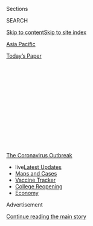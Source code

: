 <div id="app">

<div>

<div>

<div>

<div class="NYTAppHideMasthead css-1q2w90k e1suatyy0">

<div class="section css-ui9rw0 e1suatyy2">

<div class="css-eph4ug er09x8g0">

<div class="css-6n7j50">

</div>

<span class="css-1dv1kvn">Sections</span>

<div class="css-10488qs">

<span class="css-1dv1kvn">SEARCH</span>

</div>

[Skip to content](#site-content)[Skip to site index](#site-index)

</div>

<div id="masthead-section-label" class="css-1wr3we4 eaxe0e00">

[Asia
Pacific](https://www.nytimes3xbfgragh.onion/section/world/asia)

</div>

<div class="css-10698na e1huz5gh0">

</div>

</div>

<div id="masthead-bar-one" class="section hasLinks css-15hmgas e1csuq9d3">

<div class="css-uqyvli e1csuq9d0">

</div>

<div class="css-1uqjmks e1csuq9d1">

</div>

<div class="css-9e9ivx">

[](https://myaccount.nytimes3xbfgragh.onion/auth/login?response_type=cookie&client_id=vi)

</div>

<div class="css-1bvtpon e1csuq9d2">

[Today’s
Paper](https://www.nytimes3xbfgragh.onion/section/todayspaper)

</div>

</div>

</div>

</div>

<div data-aria-hidden="false">

<div id="site-content" data-role="main">

<div>

<div class="css-1aor85t" style="opacity:0.000000001;z-index:-1;visibility:hidden">

<div class="css-1hqnpie">

<div class="css-epjblv">

<span class="css-17xtcya">[Asia
Pacific](/section/world/asia)</span><span class="css-x15j1o">|</span><span class="css-fwqvlz">Poor
and Desperate, Pakistani Hindus Accept Islam to Get
By</span>

</div>

<div class="css-k008qs">

<div class="css-1iwv8en">

<span class="css-18z7m18"></span>

<div>

</div>

</div>

<span class="css-1n6z4y">https://nyti.ms/3fsfhnW</span>

<div class="css-1705lsu">

<div class="css-4xjgmj">

<div class="css-4skfbu" data-role="toolbar" data-aria-label="Social Media Share buttons, Save button, and Comments Panel with current comment count" data-testid="share-tools">

  - 
  - 
  - 
  - 
    
    <div class="css-6n7j50">
    
    </div>

  - 

</div>

</div>

</div>

</div>

</div>

</div>

<div id="NYT_TOP_BANNER_REGION" class="css-13pd83m">

<div>

<div id="styln-prism-menu-1592847958612" class="section interactive-content interactive-size-medium css-1edisqu">

<div class="css-17ih8de interactive-body">

<div id="scroll-container" class="css-1gj85ro">

[<span class="styln-title-wrap"><span class="css-1pje3qr">The
Coronavirus</span><span class="css-1pje3qr">
Outbreak</span></span>](https://www.nytimes3xbfgragh.onion/news-event/coronavirus?action=click&pgtype=Article&state=default&region=TOP_BANNER&context=storylines_menu)

  - <span class="css-kqxiym" data-emphasize="true">live</span>[Latest
    Updates](https://www.nytimes3xbfgragh.onion/2020/08/04/world/coronavirus-cases.html?action=click&pgtype=Article&state=default&region=TOP_BANNER&context=storylines_menu)
  - [Maps and
    Cases](https://www.nytimes3xbfgragh.onion/interactive/2020/us/coronavirus-us-cases.html?action=click&pgtype=Article&state=default&region=TOP_BANNER&context=storylines_menu)
  - [Vaccine
    Tracker](https://www.nytimes3xbfgragh.onion/interactive/2020/science/coronavirus-vaccine-tracker.html?action=click&pgtype=Article&state=default&region=TOP_BANNER&context=storylines_menu)
  - [College
    Reopening](https://www.nytimes3xbfgragh.onion/2020/08/02/us/covid-college-reopening.html?action=click&pgtype=Article&state=default&region=TOP_BANNER&context=storylines_menu)
  - [Economy](https://www.nytimes3xbfgragh.onion/live/2020/08/04/business/stock-market-today-coronavirus?action=click&pgtype=Article&state=default&region=TOP_BANNER&context=storylines_menu)

</div>

</div>

</div>

</div>

</div>

<div id="top-wrapper" class="css-1sy8kpn">

<div id="top-slug" class="css-l9onyx">

Advertisement

</div>

[Continue reading the main
story](#after-top)

<div class="ad top-wrapper" style="text-align:center;height:100%;display:block;min-height:250px">

<div id="top" class="place-ad" data-position="top" data-size-key="top">

</div>

</div>

<div id="after-top">

</div>

</div>

<div>

<div id="sponsor-wrapper" class="css-1hyfx7x">

<div id="sponsor-slug" class="css-19vbshk">

Supported by

</div>

[Continue reading the main
story](#after-sponsor)

<div id="sponsor" class="ad sponsor-wrapper" style="text-align:center;height:100%;display:block">

</div>

<div id="after-sponsor">

</div>

</div>

<div class="css-186x18t">

</div>

<div class="css-1vkm6nb ehdk2mb0">

# Poor and Desperate, Pakistani Hindus Accept Islam to Get By

</div>

Drawn by jobs or land offered by Muslim groups, some Hindus, facing
discrimination and a virus-ravaged economy, are essentially converting
to survive.

<div class="css-79elbk" data-testid="photoviewer-wrapper">

<div class="css-z3e15g" data-testid="photoviewer-wrapper-hidden">

</div>

<div class="css-1a48zt4 ehw59r15" data-testid="photoviewer-children">

![<span class="css-16f3y1r e13ogyst0" data-aria-hidden="true">A protest
last year in Karachi, Pakistan, against the forced conversions of Hindu
girls to Islam. More voluntary forms of conversion, driven by the desire
for a better life, are less often
discussed.</span><span class="css-cnj6d5 e1z0qqy90" itemprop="copyrightHolder"><span class="css-1ly73wi e1tej78p0">Credit...</span><span><span>Fareed
Khan/Associated
Press</span></span></span>](https://static01.graylady3jvrrxbe.onion/images/2020/07/16/world/00pakistan-hindus1/merlin_157508949_89bb1b8d-fea7-4148-b5d5-5cf478681272-articleLarge.jpg?quality=75&auto=webp&disable=upscale)

</div>

</div>

<div class="css-18e8msd">

<div class="css-vp77d3 epjyd6m0">

<div class="css-1baulvz">

By [<span class="css-1baulvz" itemprop="name">Maria
Abi-Habib</span>](https://www.nytimes3xbfgragh.onion/by/maria-abi-habib)
and <span class="css-1baulvz last-byline" itemprop="name">Zia
ur-Rehman</span>

</div>

</div>

  - Aug. 4,
    2020

  - 
    
    <div class="css-4xjgmj">
    
    <div class="css-d8bdto" data-role="toolbar" data-aria-label="Social Media Share buttons, Save button, and Comments Panel with current comment count" data-testid="share-tools">
    
      - 
      - 
      - 
      - 
        
        <div class="css-6n7j50">
        
        </div>
    
      - 
    
    </div>
    
    </div>

</div>

</div>

<div class="section meteredContent css-1r7ky0e" name="articleBody" itemprop="articleBody">

<div class="css-1fanzo5 StoryBodyCompanionColumn">

<div class="css-53u6y8">

The Hindus performed the prayer rituals awkwardly in supplication to
their new, single god, as they prepared to leave their many deities
behind them. Their lips stumbled over Arabic phrases that, once recited,
would seal their conversion to Islam. The last words uttered, the men
and boys were then circumcised.

Dozens of Hindu families converted in June in the Badin district of
Sindh Province in southern Pakistan. Video clips of the ceremony went
viral across the country, delighting hard-line Muslims and weighing on
Pakistan’s dwindling Hindu minority.

The mass ceremony was the latest in what is a growing number of such
conversions to Pakistan’s majority Muslim faith in recent years —
although precise data is scarce. Some of these conversions are
voluntary, some not.

News outlets in India, Pakistan’s majority-Hindu neighbor and archrival,
were quick to denounce the conversions as forced. But what is happening
is more subtle. Desperation, religious and political leaders on both
sides of the debate say, has often been the driving force behind their
change of religion.

</div>

</div>

<div class="css-1fanzo5 StoryBodyCompanionColumn">

<div class="css-53u6y8">

Treated as second-class citizens, the Hindus of Pakistan are often
systemically discriminated against in every walk of life — housing,
jobs, access to government welfare. While minorities have long been
drawn to convert in order to join the majority and escape discrimination
and sectarian violence, Hindu community leaders say that the recent
uptick in conversions has also been motivated by newfound economic
pressures.

“What we are seeking is social status, nothing else,” said Muhammad
Aslam Sheikh, whose name was Sawan Bheel until June, when he converted
in Badin with his family. The ceremony in Badin was notable for its
size, involving just over 100 people.

“These conversions,” he added, “are becoming very common in poor Hindu
communities.”

Proselytizing Muslim clerics and charity groups add to the faith’s
allure, offering incentives of jobs or land to impoverished minority
members only if they convert.

With Pakistan’s economy [on the brink of collapse in the wake of the
coronavirus
pandemic](https://www.nytimes3xbfgragh.onion/2020/06/15/world/asia/pakistan-coronavirus-hospitals.html),
the pressures on the country’s minorities, often its poorest people,
have increased. The economy will contract by 1.3 percent in the 2020
fiscal year because of the pandemic, the World Bank predicts. And up to
18 million of Pakistan’s 74 million jobs may be lost.

Mr. Sheikh and his family hope to find financial support from wealthy
Muslims or from Islamic charities that have cropped up in recent years,
which focus on drawing more people to Islam.

</div>

</div>

<div class="css-1fanzo5 StoryBodyCompanionColumn">

<div class="css-53u6y8">

“There is nothing wrong with that,” Mr. Sheikh said. “Everyone helps the
people of their faith.”

As Mr. Sheikh sees it, there is nothing left for Pakistan’s more
affluent Hindus to give to help the people of their own faith. That is
because there are so few Hindus left.

</div>

</div>

<div class="css-79elbk" data-testid="photoviewer-wrapper">

<div class="css-z3e15g" data-testid="photoviewer-wrapper-hidden">

</div>

<div class="css-1a48zt4 ehw59r15" data-testid="photoviewer-children">

![<span class="css-16f3y1r e13ogyst0" data-aria-hidden="true">Hindus at
Shri Krishna Temple in Mithi, Pakistan, in
2018.</span><span class="css-cnj6d5 e1z0qqy90" itemprop="copyrightHolder"><span class="css-1ly73wi e1tej78p0">Credit...</span><span>Rizwan
Tabassum/Agence France-Presse — Getty
Images</span></span>](https://static01.graylady3jvrrxbe.onion/images/2020/07/16/world/00pakistan-hindus3/merlin_145028607_f5c156cb-2232-4746-b5fd-ef0aa7e83ac8-articleLarge.jpg?quality=75&auto=webp&disable=upscale)

</div>

</div>

<div class="css-1fanzo5 StoryBodyCompanionColumn">

<div class="css-53u6y8">

At independence in 1947, [Hindus composed 20.5 percent of the
population](https://theprint.in/opinion/modi-critics-decry-india-mistreating-minorities-but-cant-whitewash-pak-islamisation/355536/)
of the areas that now form Pakistan. In the following decades, the
percentage shrank rapidly, and by 1998 — the last government census to
classify people by religion — Hindus were just 1.6 percent of Pakistan’s
population. Most estimates say it has further dwindled in the past two
decades.

Once a melting pot of religions, Sindh Province, where the conversion
ceremony took place, has seen minority members flee to other countries
in droves in recent decades. Many face harsh discrimination, as well as
the specter of violence — and the risk of being accused of blasphemy, a
capital crime — if they speak out against
it.

</div>

</div>

<div id="pakistan-hindus-map" class="section interactive-content interactive-size-scoop css-1g95kp1" data-id="100000007245030">

<div class="css-17ih8de interactive-body" data-sourceid="100000007245030">

<div id="g-0718-for-webPAKISTAN-HINDUSmap-box" class="ai2html">

<div id="g-0718-for-webPAKISTAN-HINDUSmap-335" class="g-artboard" style="max-width: 335px;max-height: 278px" data-aspect-ratio="1.207" data-min-width="0">

<div style="padding: 0 0 82.8537% 0;">

</div>

![](data:image/gif;base64,R0lGODlhCgAKAIAAAB8fHwAAACH5BAEAAAAALAAAAAAKAAoAAAIIhI+py+0PYysAOw==)

<div id="g-ai0-1" class="g-LABELS g-aiAbs g-aiPointText" style="top:5.5256%;margin-top:-11.3px;left:10.3083%;width:153px;">

AFGHANISTAN

</div>

<div id="g-ai0-2" class="g-LABELS g-aiAbs g-aiPointText" style="top:31.9464%;margin-top:-12.7px;left:56.5033%;margin-left:-63.5px;width:127px;">

PAKISTAN

</div>

<div id="g-ai0-3" class="g-LABELS g-aiAbs g-aiPointText" style="top:51.6416%;margin-top:-11.3px;left:1.4473%;width:68px;">

IRAN

</div>

<div id="g-ai0-4" class="g-LABELS g-aiAbs g-aiPointText" style="top:62.4501%;margin-top:-11.3px;left:79.2531%;width:75px;">

INDIA

</div>

<div id="g-ai0-5" class="g-LABELS g-aiAbs g-aiPointText" style="top:65.6863%;margin-top:-9.3px;left:58.0216%;margin-left:-41.5px;width:83px;">

Sindh

</div>

<div id="g-ai0-6" class="g-LABELS g-aiAbs g-aiPointText" style="top:79.0231%;margin-top:-11.3px;right:55.3315%;width:80px;">

Karachi

</div>

<div id="g-ai0-7" class="g-LABELS g-aiAbs g-aiPointText" style="top:87.8498%;margin-top:-7.8px;left:58.1839%;width:122px;">

BADIN
district

</div>

<div id="g-ai0-8" class="g-LABELS g-aiAbs g-aiPointText" style="top:93.8543%;margin-top:-6.5px;left:16.0179%;margin-left:-44.5px;width:89px;">

200 miles

</div>

</div>

</div>

</div>

By The New York Times

</div>

<div class="css-1fanzo5 StoryBodyCompanionColumn">

<div class="css-53u6y8">

“The dehumanization of minorities coupled with these very scary times we
are living in — a weak economy and now the pandemic — we may see a raft
of people converting to Islam to stave off violence or hunger or just to
live to see another day,” said Farahnaz Ispahani, a former Pakistani
lawmaker who is now a senior fellow at the Religious Freedom Institute,
a research group in
Washington.

<div id="NYT_MAIN_CONTENT_1_REGION" class="css-9tf9ac">

<div>

<div id="styln-covid-updates-world" class="section interactive-content interactive-size-medium css-1ftcdic">

<div class="css-17ih8de interactive-body">

<div id="styln-briefing-block" data-asset-id="QXJ0aWNsZTpueXQ6Ly9hcnRpY2xlLzNhNGMwYWI5LWIwY2QtNWQwOS1hZTgwLTdjMGU3ZTA1OWQ2OA==">

<div class="briefing-block-header-section">

# [Latest Updates: Global Coronavirus Outbreak](https://www.nytimes3xbfgragh.onion/2020/08/04/world/coronavirus-cases.html?action=click&pgtype=Article&state=default&region=MAIN_CONTENT_1&context=storylines_live_updates)

<div class="briefing-block-ts">

Updated 2020-08-05T07:58:24.076Z

</div>

</div>

  - [As talks drag on, McConnell signals openness to jobless aid
    extension, and negotiators agree on a
    deadline.](https://www.nytimes3xbfgragh.onion/2020/08/04/world/coronavirus-cases.html?action=click&pgtype=Article&state=default&region=MAIN_CONTENT_1&context=storylines_live_updates#link-762df92)
  - [Novavax sees encouraging results from two studies of its
    experimental
    vaccine.](https://www.nytimes3xbfgragh.onion/2020/08/04/world/coronavirus-cases.html?action=click&pgtype=Article&state=default&region=MAIN_CONTENT_1&context=storylines_live_updates#link-1228a480)
  - [Mississippians must now wear masks in public, governor
    says.](https://www.nytimes3xbfgragh.onion/2020/08/04/world/coronavirus-cases.html?action=click&pgtype=Article&state=default&region=MAIN_CONTENT_1&context=storylines_live_updates#link-794484ed)

<div class="briefing-block-footer">

<div class="briefing-block-footer-meta">

[See more
updates](https://www.nytimes3xbfgragh.onion/2020/08/04/world/coronavirus-cases.html?action=click&pgtype=Article&state=default&region=MAIN_CONTENT_1&context=storylines_live_updates)

</div>

<div class="briefing-block-briefinglinks">

<span>More live coverage:</span>
[Markets](https://www.nytimes3xbfgragh.onion/live/2020/08/04/business/stock-market-today-coronavirus?action=click&pgtype=Article&state=default&region=MAIN_CONTENT_1&context=storylines_live_updates)

</div>

</div>

</div>

</div>

</div>

</div>

</div>

Ms. Ispahani recalled the devastating floods of 2010 in Sindh Province,
which left thousands homeless and with little to eat. Hindus were not
allowed to sit with Muslims at soup kitchens, she said. And when
government aid was handed out, Hindus received less of it than their
Muslim peers did, she said.

</div>

</div>

<div class="css-1fanzo5 StoryBodyCompanionColumn">

<div class="css-53u6y8">

“Will they be converting with their hearts and souls?” Ms. Ispahani
said. “I don’t think so.”

The further economic devastation caused by the pandemic may spur more
sectarian violence, and that may intensify the pressure on minorities to
convert, Ms. Ispahani and others worry.

Murtaza Wahab, an adviser to the chief minister of Sindh, was among
several government officials who said they could not address Ms.
Ispahani’s accusation that Hindus received less aid after the floods, as
it happened before they took office.

“The Hindu community is an important part of our society and we believe
that people from all faiths should live together without issue,” Mr.
Wahab said.

[Forced
conversions](https://www.nytimes3xbfgragh.onion/2012/03/26/world/asia/pakistani-hindus-say-womans-conversion-to-islam-was-coerced.html)
of Hindu girls and women to Islam through kidnapping and coerced
marriages occur throughout Pakistan. But Hindu rights groups are also
troubled by the seemingly voluntary conversions, saying they take place
under such economic duress that they are tantamount to a forced
conversion anyway.

“Overall, religious minorities do not feel safe in Pakistan,” said Lal
Chand Mahli, a Pakistani Hindu lawmaker with the ruling party, who is a
member of a parliamentary committee to protect minorities from forced
conversions. “But poor Hindus are the most vulnerable among them. They
are extremely poor and illiterate, and Muslim mosques, charities and
traders exploit them easily and lure them to convert to Islam. A lot of
money is involved in it.”

Clerics like Muhammad Naeem were at the forefront of an effort to
convert more Hindus. (Mr. Naeem, who was 62, died of cardiac arrest two
weeks after he was interviewed in June).

Mr. Naeem said he had overseen more than 450 conversions over the past
two years at Jamia Binoria, his seminary in Karachi. Most of the
converts were low-caste Hindus from Sindh Province, he said.

</div>

</div>

<div class="css-1fanzo5 StoryBodyCompanionColumn">

<div class="css-53u6y8">

“We have not been forcing them to convert,” Mr. Naeem said. “In fact,
people come to us because they want to escape discrimination attached
with their caste and change their socioeconomic status.”

Demand was so great, he added, that his seminary had set up a separate
department to guide the new converts and provide counsel in legal or
financial
matters.

<div id="NYT_MAIN_CONTENT_3_REGION" class="css-9tf9ac">

<div>

<div id="styln-prism-freeform-1594220623585" class="section interactive-content interactive-size-medium css-1ftcdic">

<div class="css-17ih8de interactive-body">

<div id="prism-freeform-block-85410" class="css-19mumt8" data-role="complementary" data-storyline="The Coronavirus Outbreak" data-truncated="true" tabindex="0">

<div class="css-a8d9oz">

<div class="css-eb027h">

[](https://www.nytimes3xbfgragh.onion/news-event/coronavirus?action=click&pgtype=Article&state=default&region=MAIN_CONTENT_3&context=storylines_faq)

### The Coronavirus Outbreak ›

#### Frequently Asked Questions

Updated August 4, 2020

  - #### I have antibodies. Am I now immune?
    
      - As of right now,[that seems likely, for at least several
        months.](https://www.nytimes3xbfgragh.onion/2020/07/22/health/covid-antibodies-herd-immunity.html?action=click&pgtype=Article&state=default&region=MAIN_CONTENT_3&context=storylines_faq)
        There have been frightening accounts of people suffering what
        seems to be a second bout of Covid-19. But experts say these
        patients may have a drawn-out course of infection, with the
        virus taking a slow toll weeks to months after initial exposure.
        People infected with the coronavirus typically
        [produce](https://www.nature.com/articles/s41586-020-2456-9)
        immune molecules called antibodies, which are [protective
        proteins made in response to an
        infection](https://www.nytimes3xbfgragh.onion/2020/05/07/health/coronavirus-antibody-prevalence.html?action=click&pgtype=Article&state=default&region=MAIN_CONTENT_3&context=storylines_faq)[.
        These antibodies
        may](https://www.nytimes3xbfgragh.onion/2020/05/07/health/coronavirus-antibody-prevalence.html?action=click&pgtype=Article&state=default&region=MAIN_CONTENT_3&context=storylines_faq)
        last in the body [only two to three
        months](https://www.nature.com/articles/s41591-020-0965-6),
        which may seem worrisome, but that’s perfectly normal after an
        acute infection subsides, said Dr. Michael Mina, an immunologist
        at Harvard University. It may be possible to get the coronavirus
        again, but it’s highly unlikely that it would be possible in a
        short window of time from initial infection or make people
        sicker the second time.

  - #### I’m a small-business owner. Can I get relief?
    
      - The [stimulus bills enacted in
        March](https://www.nytimes3xbfgragh.onion/article/small-business-loans-stimulus-grants-freelancers-coronavirus.html?action=click&pgtype=Article&state=default&region=MAIN_CONTENT_3&context=storylines_faq)
        offer help for the millions of American small businesses. Those
        eligible for aid are businesses and nonprofit organizations with
        fewer than 500 workers, including sole proprietorships,
        independent contractors and freelancers. Some larger companies
        in some industries are also eligible. The help being offered,
        which is being managed by the Small Business Administration,
        includes the Paycheck Protection Program and the Economic Injury
        Disaster Loan program. But lots of folks have [not yet seen
        payouts.](https://www.nytimes3xbfgragh.onion/interactive/2020/05/07/business/small-business-loans-coronavirus.html?action=click&pgtype=Article&state=default&region=MAIN_CONTENT_3&context=storylines_faq)
        Even those who have received help are confused: The rules are
        draconian, and some are stuck sitting on [money they don’t know
        how to
        use.](https://www.nytimes3xbfgragh.onion/2020/05/02/business/economy/loans-coronavirus-small-business.html?action=click&pgtype=Article&state=default&region=MAIN_CONTENT_3&context=storylines_faq)
        Many small-business owners are getting less than they expected
        or [not hearing anything at
        all.](https://www.nytimes3xbfgragh.onion/2020/06/10/business/Small-business-loans-ppp.html?action=click&pgtype=Article&state=default&region=MAIN_CONTENT_3&context=storylines_faq)

  - #### What are my rights if I am worried about going back to work?
    
      - Employers have to provide [a safe
        workplace](https://www.osha.gov/SLTC/covid-19/standards.html)
        with policies that protect everyone equally. [And if one of your
        co-workers tests positive for the coronavirus, the
        C.D.C.](https://www.nytimes3xbfgragh.onion/article/coronavirus-money-unemployment.html?action=click&pgtype=Article&state=default&region=MAIN_CONTENT_3&context=storylines_faq)
        has said that [employers should tell their
        employees](https://www.cdc.gov/coronavirus/2019-ncov/community/guidance-business-response.html)
        -- without giving you the sick employee’s name -- that they may
        have been exposed to the virus.

  - #### Should I refinance my mortgage?
    
      - [It could be a good
        idea,](https://www.nytimes3xbfgragh.onion/article/coronavirus-money-unemployment.html?action=click&pgtype=Article&state=default&region=MAIN_CONTENT_3&context=storylines_faq)
        because mortgage rates have [never been
        lower.](https://www.nytimes3xbfgragh.onion/2020/07/16/business/mortgage-rates-below-3-percent.html?action=click&pgtype=Article&state=default&region=MAIN_CONTENT_3&context=storylines_faq)
        Refinancing requests have pushed mortgage applications to some
        of the highest levels since 2008, so be prepared to get in line.
        But defaults are also up, so if you’re thinking about buying a
        home, be aware that some lenders have tightened their standards.

  - #### What is school going to look like in September?
    
      - It is unlikely that many schools will return to a normal
        schedule this fall, requiring the grind of [online
        learning](https://www.nytimes3xbfgragh.onion/2020/06/05/us/coronavirus-education-lost-learning.html?action=click&pgtype=Article&state=default&region=MAIN_CONTENT_3&context=storylines_faq),
        [makeshift child
        care](https://www.nytimes3xbfgragh.onion/2020/05/29/us/coronavirus-child-care-centers.html?action=click&pgtype=Article&state=default&region=MAIN_CONTENT_3&context=storylines_faq)
        and [stunted
        workdays](https://www.nytimes3xbfgragh.onion/2020/06/03/business/economy/coronavirus-working-women.html?action=click&pgtype=Article&state=default&region=MAIN_CONTENT_3&context=storylines_faq)
        to continue. California’s two largest public school districts —
        Los Angeles and San Diego — said on July 13, that [instruction
        will be remote-only in the
        fall](https://www.nytimes3xbfgragh.onion/2020/07/13/us/lausd-san-diego-school-reopening.html?action=click&pgtype=Article&state=default&region=MAIN_CONTENT_3&context=storylines_faq),
        citing concerns that surging coronavirus infections in their
        areas pose too dire a risk for students and teachers. Together,
        the two districts enroll some 825,000 students. They are the
        largest in the country so far to abandon plans for even a
        partial physical return to classrooms when they reopen in
        August. For other districts, the solution won’t be an
        all-or-nothing approach. [Many
        systems](https://bioethics.jhu.edu/research-and-outreach/projects/eschool-initiative/school-policy-tracker/),
        including the nation’s largest, New York City, are devising
        [hybrid
        plans](https://www.nytimes3xbfgragh.onion/2020/06/26/us/coronavirus-schools-reopen-fall.html?action=click&pgtype=Article&state=default&region=MAIN_CONTENT_3&context=storylines_faq)
        that involve spending some days in classrooms and other days
        online. There’s no national policy on this yet, so check with
        your municipal school system regularly to see what is happening
        in your
community.

<div id="styln-survey-component-85410" class="styln-survey-component" data-surveyname="faq" data-surveystoryline="coronavirus">

</div>

</div>

<div class="css-6mllg9">

</div>

<div class="css-pmm6ed">

<span class="css-5gimkt"></span>

</div>

</div>

</div>

</div>

</div>

</div>

</div>

On a recent afternoon, the call to prayer echoed through a cluster of
newly erected tents in Matli, a barren patch of Sindh. A group of
Karachi’s wealthy Muslim merchants bought the land last year for dozens
of families who had converted from Hinduism.

At a new mosque adjacent to the tents, Muhammad Ali — who was known by
his Hindu name, Rajesh, before converting last year alongside 205 others
— performed ablutions before praying.

Last year, his entire family had decided to convert to Islam when Mr.
Naeem, the cleric, offered to free them from the bonded labor in which
they were trapped, living and working as indentured servants because of
unpaid debt. Mr. Ali is originally from the Bheel caste, one of the
lowest in Hinduism.

“We have found a sense of equality and brotherhood in Islam, and
therefore we converted to it,” Mr. Ali
said.

</div>

</div>

<div class="css-79elbk" data-testid="photoviewer-wrapper">

<div class="css-z3e15g" data-testid="photoviewer-wrapper-hidden">

</div>

<div class="css-1a48zt4 ehw59r15" data-testid="photoviewer-children">

<div class="css-1xdhyk6 erfvjey0">

<span class="css-1ly73wi e1tej78p0">Image</span>

<div class="css-zjzyr8">

<div data-testid="lazyimage-container" style="height:265.5111111111111px">

</div>

</div>

</div>

<span class="css-16f3y1r e13ogyst0" data-aria-hidden="true">Shri Krishna
Temple in Mithi, in Sindh Province. Once a melting pot of religions,
Sindh has seen religious minorities flee in droves in recent
decades.</span><span class="css-cnj6d5 e1z0qqy90" itemprop="copyrightHolder"><span class="css-1ly73wi e1tej78p0">Credit...</span><span>Rizwan
Tabassum/Agence France-Presse — Getty Images</span></span>

</div>

</div>

<div class="css-1fanzo5 StoryBodyCompanionColumn">

<div class="css-53u6y8">

Lower-caste Pakistani Hindus are often the victims of bonded labor. It
was outlawed in 1992, but the practice is still prevalent. The Global
Slavery Index [estimates that just over three million
Pakistanis](https://www.globalslaveryindex.org/2018/data/maps/#prevalence)
live in debt servitude.

</div>

</div>

<div class="css-1fanzo5 StoryBodyCompanionColumn">

<div class="css-53u6y8">

Landlords trap poor Hindus into such bondage by providing loans that
they know can never be repaid. They and their families are then forced
to work off the debt. The women are often sexually abused, rights groups
say.

Mr. Naeem’s seminary had rescued several Hindus — including Mr. Ali and
his family — from bonded labor by paying off their debts in exchange for
their conversions to Islam.

When Mr. Ali and his family converted, Mr. Naeem and a group of rich
Muslim traders had given them a piece of land and helped them find work,
considering it an Islamic responsibility to help them.

“Those who make efforts to spread the message and bring the non-Muslims
into the fold of Islam will be blessed in the hereafter,” Mr. Naeem
said.

</div>

</div>

<div>

</div>

<div class="css-1fanzo5 StoryBodyCompanionColumn">

<div class="css-53u6y8">

</div>

</div>

</div>

<div>

</div>

<div>

</div>

<div>

</div>

<div>

<div id="bottom-wrapper" class="css-1ede5it">

<div id="bottom-slug" class="css-l9onyx">

Advertisement

</div>

[Continue reading the main
story](#after-bottom)

<div id="bottom" class="ad bottom-wrapper" style="text-align:center;height:100%;display:block;min-height:90px">

</div>

<div id="after-bottom">

</div>

</div>

</div>

</div>

</div>

## Site Index

<div>

</div>

## Site Information Navigation

  - [© <span>2020</span> <span>The New York Times
    Company</span>](https://help.nytimes3xbfgragh.onion/hc/en-us/articles/115014792127-Copyright-notice)

<!-- end list -->

  - [NYTCo](https://www.nytco.com/)
  - [Contact
    Us](https://help.nytimes3xbfgragh.onion/hc/en-us/articles/115015385887-Contact-Us)
  - [Work with us](https://www.nytco.com/careers/)
  - [Advertise](https://nytmediakit.com/)
  - [T Brand Studio](http://www.tbrandstudio.com/)
  - [Your Ad
    Choices](https://www.nytimes3xbfgragh.onion/privacy/cookie-policy#how-do-i-manage-trackers)
  - [Privacy](https://www.nytimes3xbfgragh.onion/privacy)
  - [Terms of
    Service](https://help.nytimes3xbfgragh.onion/hc/en-us/articles/115014893428-Terms-of-service)
  - [Terms of
    Sale](https://help.nytimes3xbfgragh.onion/hc/en-us/articles/115014893968-Terms-of-sale)
  - [Site
    Map](https://spiderbites.nytimes3xbfgragh.onion)
  - [Help](https://help.nytimes3xbfgragh.onion/hc/en-us)
  - [Subscriptions](https://www.nytimes3xbfgragh.onion/subscription?campaignId=37WXW)

</div>

</div>

</div>

</div>
